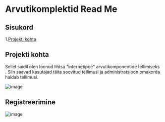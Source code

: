 # Arvutikomplektid Read Me
## Sisukord
1.[Projekti kohta]()

## Projekti kohta
Sellel saidil olen loonud lihtsa "internetipoe" arvutikomponentide tellimiseks . Siin saavad kasutajad täita soovitud tellimusi ja administratsioon omakorda haldab tellimusi.

![image](https://github.com/EdvardDatser/TheFinalProj/assets/120181268/7a26896b-9fb1-421e-9a2f-c5a9cdb89c5e)

## Registreerimine

![image](https://github.com/EdvardDatser/TheFinalProj/assets/120181268/555288b9-9c32-4e1c-9779-cc371b799560)

